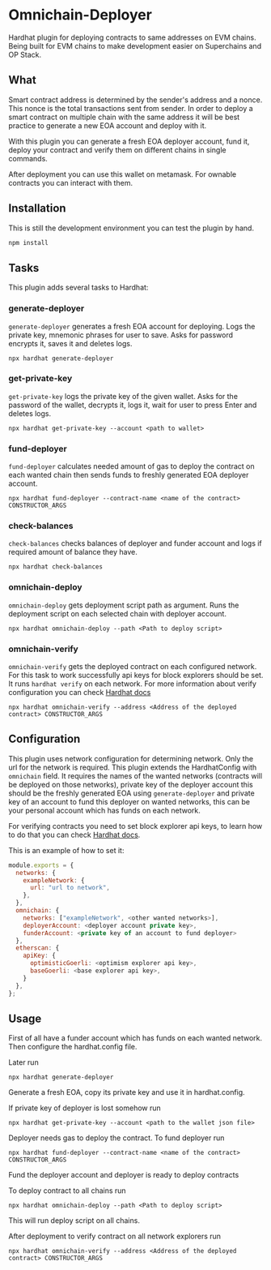 # Omnichain-Deployer

Hardhat plugin for deploying contracts to same addresses on EVM chains. Being built for EVM chains to make development easier on Superchains and OP Stack.

## What

Smart contract address is determined by the sender's address and a nonce. This nonce is the total transactions sent from sender. In order to deploy a smart contract on multiple chain with the same address it will be best practice to generate a new EOA account and deploy with it. 

With this plugin you can generate a fresh EOA deployer account, fund it, deploy your contract and verify them on different chains in single commands.

After deployment you can use this wallet on metamask. For ownable contracts you can interact with them.


## Installation

This is still the development environment you can test the plugin by hand.

```bash
npm install
```

## Tasks

This plugin adds several tasks to Hardhat:

### generate-deployer

`generate-deployer` generates a fresh EOA account for deploying. Logs the private key, mnemonic phrases for user to save. Asks for password encrypts it, saves it and deletes logs.

```
npx hardhat generate-deployer
```

### get-private-key

`get-private-key` logs the private key of the given wallet. Asks for the password of the wallet, decrypts it, logs it, wait for user to press Enter and deletes logs.

```
npx hardhat get-private-key --account <path to wallet>
```

### fund-deployer

`fund-deployer` calculates needed amount of gas to deploy the contract on each wanted chain then sends funds to freshly generated EOA deployer account.

```
npx hardhat fund-deployer --contract-name <name of the contract> CONSTRUCTOR_ARGS
```

### check-balances

`check-balances` checks balances of deployer and funder account and logs if required amount of balance they have.

```
npx hardhat check-balances
```

### omnichain-deploy

`omnichain-deploy` gets deployment script path as argument. Runs the deployment script on each selected chain with deployer account.

```
npx hardhat omnichain-deploy --path <Path to deploy script>
```

### omnichain-verify

`omnichain-verify` gets the deployed contract on each configured network. For this task to work successfully api keys for block explorers should be set. It runs `hardhat verify` on each network. For more information about verify configuration you can check [Hardhat docs](https://hardhat.org/hardhat-runner/plugins/nomicfoundation-hardhat-verify)

```
npx hardhat omnichain-verify --address <Address of the deployed contract> CONSTRUCTOR_ARGS
```

### 


## Configuration

This plugin uses network configuration for determining network. Only the url for the network is required. This plugin extends the HardhatConfig with `omnichain` field. It requires the names of the wanted networks (contracts will be deployed on those networks), private key of the deployer account this should be the freshly generated EOA using `generate-deployer` and private key of an account to fund this deployer on wanted networks, this can be your personal account which has funds on each network.

For verifying contracts you need to set block explorer api keys, to learn how to do that you can check [Hardhat docs](https://hardhat.org/hardhat-runner/plugins/nomicfoundation-hardhat-verify).

This is an example of how to set it:

```js
module.exports = {
  networks: {
    exampleNetwork: {
      url: "url to network", 
    },
  },
  omnichain: {
    networks: ["exampleNetwork", <other wanted networks>],
    deployerAccount: <deployer account private key>,
    funderAccount: <private key of an account to fund deployer>
  },
  etherscan: {
    apiKey: {
      optimisticGoerli: <optimism explorer api key>,
      baseGoerli: <base explorer api key>,
    }
  },
};
```

## Usage

First of all have a funder account which has funds on each wanted network. Then configure the hardhat.config file.

Later run

```
npx hardhat generate-deployer
```

Generate a fresh EOA, copy its private key and use it in hardhat.config.

If private key of deployer is lost somehow run 

```
npx hardhat get-private-key --account <path to the wallet json file>
```

Deployer needs gas to deploy the contract. To fund deployer run

```
npx hardhat fund-deployer --contract-name <name of the contract> CONSTRUCTOR_ARGS
```

Fund the deployer account and deployer is ready to deploy contracts

To deploy contract to all chains run 

```
npx hardhat omnichain-deploy --path <Path to deploy script>
```

This will run deploy script on all chains.

After deployment to verify contract on all network explorers run

```
npx hardhat omnichain-verify --address <Address of the deployed contract> CONSTRUCTOR_ARGS
```